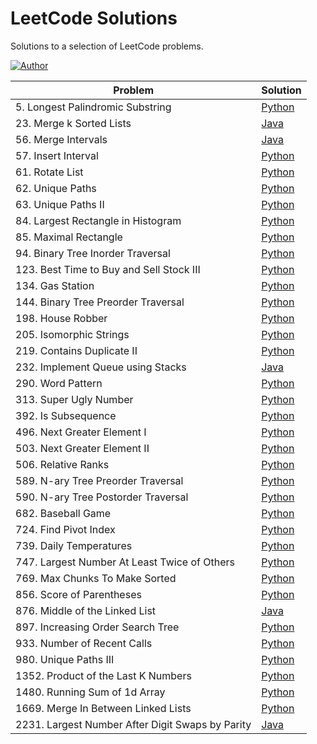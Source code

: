 # LeetCode Solutions
Solutions to a selection of LeetCode problems.

[![Author](https://andrejanesic.com/git-signature-sm.png)](https://github.com/andrejanesic)

| Problem | Solution |
| --- | --- |
| 5. Longest Palindromic Substring | [Python](./problems/5.%20Longest%20Palindromic%20Substring/solution.py) |
| 23. Merge k Sorted Lists | [Java](./problems/23.%20Merge%20k%20Sorted%20Lists/Solution.java) |
| 56. Merge Intervals | [Java](./problems/56.%20Merge%20Intervals/Solution.java) |
| 57. Insert Interval | [Python](./problems/57.%20Insert%20Interval/solution.py) |
| 61. Rotate List | [Python](./problems/61.%20Rotate%20List/solution.py) |
| 62. Unique Paths | [Python](./problems/63.%20Unique%20Paths/solution.py) |
| 63. Unique Paths II | [Python](./problems/63.%20Unique%20Paths%20II/solution.py) |
| 84. Largest Rectangle in Histogram | [Python](./problems/84.%20Largest%20Rectangle%20in%20Histogram/solution.py) |
| 85. Maximal Rectangle | [Python](./problems/85.%20Maximal%20Rectangle/solution.py) |
| 94. Binary Tree Inorder Traversal | [Python](./problems/94.%20Binary%20Tree%20Inorder%20Traversal/solution.py) |
| 123. Best Time to Buy and Sell Stock III | [Python](./problems/123.%20Best%20Time%20to%20Buy%20and%20Sell%20Stock%20III/solution.py) |
| 134. Gas Station | [Python](./problems/134.%20Gas%20Station/solution.py) |
| 144. Binary Tree Preorder Traversal | [Python](./problems/144.%20Binary%20Tree%20Preorder%20Traversal/solution.py) |
| 198. House Robber | [Python](./problems/198.%20House%20Robber/solution.py) |
| 205. Isomorphic Strings | [Python](./problems/205.%20Isomorphic%20Strings/solution.py) |
| 219. Contains Duplicate II | [Python](./problems/219.%20Contains%20Duplicate%20II/solution.py) |
| 232. Implement Queue using Stacks | [Java](./problems/232.%20Implement%20Queue%20using%20Stacks/MyQueue.java) |
| 290. Word Pattern | [Python](./problems/290.%20Word%20Pattern/solution.py) |
| 313. Super Ugly Number | [Python](./problems/313.%20Super%20Ugly%20Number/solution.py) |
| 392. Is Subsequence | [Python](./problems/392.%20Is%20Subsequence/solution.py) |
| 496. Next Greater Element I | [Python](./problems/496.%20Next%20Greater%20Element%20I/solution.py) |
| 503. Next Greater Element II | [Python](./problems/503.%20Next%20Greater%20Element%20II/solution.py) |
| 506. Relative Ranks | [Python](./problems/506.%20Relative%20Ranks/solution.py) |
| 589. N-ary Tree Preorder Traversal | [Python](./problems/589.%20N-ary%20Tree%20Preorder%20Traversal/solution.py) |
| 590. N-ary Tree Postorder Traversal | [Python](./problems/590.%20N-ary%20Tree%20Postorder%20Traversal/solution.py) |
| 682. Baseball Game | [Python](./problems/682.%20Baseball%20Game/solution.py) |
| 724. Find Pivot Index | [Python](./problems/724.%20Find%20Pivot%20Index/solution.py) |
| 739. Daily Temperatures | [Python](./problems/739.%20Daily%20Temperatures/solution.py) |
| 747. Largest Number At Least Twice of Others | [Python](./problems/747.%20Largest%20Number%20At%20Least%20Twice%20of%20Others/dominant_index.py) |
| 769. Max Chunks To Make Sorted | [Python](./problems/769.%20Max%20Chunks%20To%20Make%20Sorted/solution.py) |
| 856. Score of Parentheses | [Python](./problems/856.%20Score%20of%20Parentheses/solution.py) |
| 876. Middle of the Linked List | [Java](./problems/876.%20Middle%20of%20the%20Linked%20List/Solution.java) |
| 897. Increasing Order Search Tree | [Python](./problems/897.%20Increasing%20Order%20Search%20Tree/solution.py) |
| 933. Number of Recent Calls | [Python](./problems/933.%20Number%20of%20Recent%20Calls/recentCounter.py) |
| 980. Unique Paths III | [Python](./problems/980.%20Unique%20Paths%20III/solution.py) |
| 1352. Product of the Last K Numbers | [Python](./problems/1352.%20Product%20of%20the%20Last%20K%20Numbers/productOfNumbers.py) |
| 1480. Running Sum of 1d Array | [Python](./problems/1480.%20Running%20Sum%20of%201d%20Array/solution.py) |
| 1669. Merge In Between Linked Lists | [Python](./problems/1669.%20Merge%20In%20Between%20Linked%20Lists/solution.py) |
| 2231. Largest Number After Digit Swaps by Parity | [Java](./problems/2231.%20Largest%20Number%20After%20Digit%20Swaps%20by%20Parity/Solution.java) |